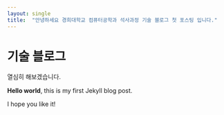 ```yaml
---
layout: single
title:  "안녕하세요 경희대학교 컴퓨터공학과 석사과정 기술 블로그 첫 포스팅 입니다."
---
```


# 기술 블로그 
열심히 해보겠습니다.


**Hello world**, this is my first Jekyll blog post.

I hope you like it!
